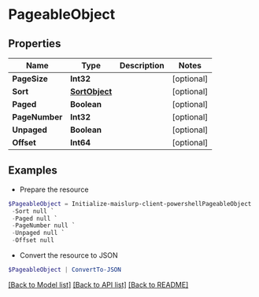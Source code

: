 # PageableObject
## Properties

Name | Type | Description | Notes
------------ | ------------- | ------------- | -------------
**PageSize** | **Int32** |  | [optional] 
**Sort** | [**SortObject**](SortObject) |  | [optional] 
**Paged** | **Boolean** |  | [optional] 
**PageNumber** | **Int32** |  | [optional] 
**Unpaged** | **Boolean** |  | [optional] 
**Offset** | **Int64** |  | [optional] 

## Examples

- Prepare the resource
```powershell
$PageableObject = Initialize-maislurp-client-powershellPageableObject  -PageSize null `
 -Sort null `
 -Paged null `
 -PageNumber null `
 -Unpaged null `
 -Offset null
```

- Convert the resource to JSON
```powershell
$PageableObject | ConvertTo-JSON
```

[[Back to Model list]](../README#documentation-for-models) [[Back to API list]](../README#documentation-for-api-endpoints) [[Back to README]](../README)

